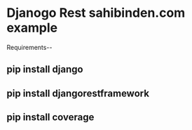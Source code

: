 # Djanogo Rest sahibinden.com example

Requirements--

## pip install django
## pip install djangorestframework
## pip install coverage